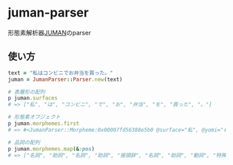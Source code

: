 # juman-parser
形態素解析器[JUMAN](http://nlp.ist.i.kyoto-u.ac.jp/index.php?JUMAN)のparser
## 使い方

```ruby
text = "私はコンビニでお弁当を買った。"
juman = JumanParser::Parser.new(text)

# 表層形の配列
p juman.surfaces
# => ["私", "は", "コンビニ", "で", "お", "弁当", "を", "買った", "。"]

# 形態素オブジェクト
p juman.morphemes.first
# => #<JumanParser::Morpheme:0x00007fd56388e5b0 @surface="私", @yomi="わたし", @midasi="私", @pos="名詞", @detail_pos="普通名詞">

# 品詞の配列
p juman.morphemes.map(&:pos)
# => ["名詞", "助詞", "名詞", "助詞", "接頭辞", "名詞", "助詞", "動詞", "特殊"]
```